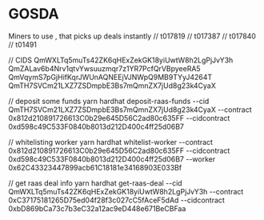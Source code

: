 # GOSDA

Miners to use , that picks up deals instantly
// t017819
// t017387
// t017840
// t01491

// CIDS
QmWXLTq5muTs42ZK6qHExZekGK18yiUwtW8h2LgPjJvY3h
QmZALav6b4Nrv1qtvYwsuuzmqr7z1YR7PcfQrVBpyeeRA5
QmVqymS7pGjHifKqrJWUnAQNEEjVJNWpQ9MB9TYyJ4264T
QmTH7SVCm21LXZ7ZSDmpbE3Bs7mQmnZX7jUd8g23k4CyaX

// deposit some funds
yarn hardhat deposit-raas-funds --cid QmTH7SVCm21LXZ7ZSDmpbE3Bs7mQmnZX7jUd8g23k4CyaX --contract 0x812d210891726613C0b29e645D56C2ad80c635FF --cidcontract 0xd598c49C533F0840b8013d212D400c4ff25d06B7

// whitelisting worker
yarn hardhat whitelist-worker --contract 0x812d210891726613C0b29e645D56C2ad80c635FF --cidcontract 0xd598c49C533F0840b8013d212D400c4ff25d06B7 --worker 0x62C43323447899acb61C18181e34168903E033Bf

// get raas deal info
yarn hardhat get-raas-deal --cid QmWXLTq5muTs42ZK6qHExZekGK18yiUwtW8h2LgPjJvY3h --contract 0xC37175181265D75ed04f28f3c027cC5fAceF5dAd --cidcontract 0xbD869bCa73c7b3eC32a12ac9eD448e671BeCBFaa
